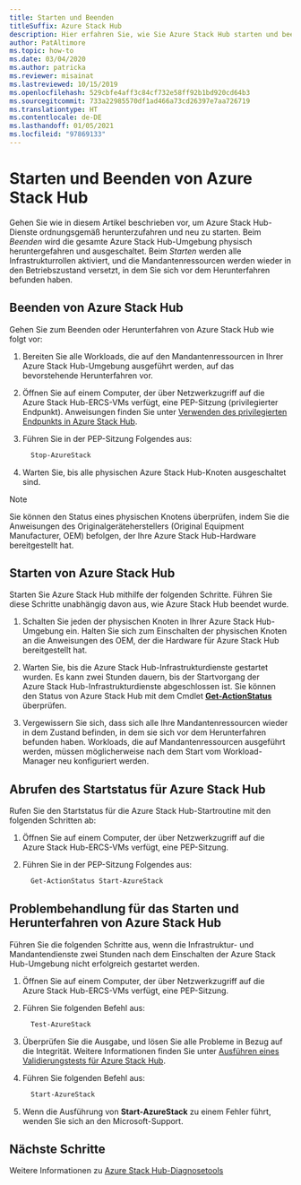 ```yaml
---
title: Starten und Beenden
titleSuffix: Azure Stack Hub
description: Hier erfahren Sie, wie Sie Azure Stack Hub starten und beenden.
author: PatAltimore
ms.topic: how-to
ms.date: 03/04/2020
ms.author: patricka
ms.reviewer: misainat
ms.lastreviewed: 10/15/2019
ms.openlocfilehash: 529cbfe4aff3c84cf732e58ff92b1bd920cd64b3
ms.sourcegitcommit: 733a22985570df1ad466a73cd26397e7aa726719
ms.translationtype: HT
ms.contentlocale: de-DE
ms.lasthandoff: 01/05/2021
ms.locfileid: "97869133"
---
```

# <a name="start-and-stop-azure-stack-hub"></a>Starten und Beenden von Azure Stack Hub

Gehen Sie wie in diesem Artikel beschrieben vor, um Azure Stack Hub-Dienste ordnungsgemäß herunterzufahren und neu zu starten. Beim *Beenden* wird die gesamte Azure Stack Hub-Umgebung physisch heruntergefahren und ausgeschaltet. Beim *Starten* werden alle Infrastrukturrollen aktiviert, und die Mandantenressourcen werden wieder in den Betriebszustand versetzt, in dem Sie sich vor dem Herunterfahren befunden haben.

## <a name="stop-azure-stack-hub"></a>Beenden von Azure Stack Hub

Gehen Sie zum Beenden oder Herunterfahren von Azure Stack Hub wie folgt vor:

1. Bereiten Sie alle Workloads, die auf den Mandantenressourcen in Ihrer Azure Stack Hub-Umgebung ausgeführt werden, auf das bevorstehende Herunterfahren vor.

2. Öffnen Sie auf einem Computer, der über Netzwerkzugriff auf die Azure Stack Hub-ERCS-VMs verfügt, eine PEP-Sitzung (privilegierter Endpunkt). Anweisungen finden Sie unter [Verwenden des privilegierten Endpunkts in Azure Stack Hub](azure-stack-privileged-endpoint.md).

3. Führen Sie in der PEP-Sitzung Folgendes aus:

    ```powershell
      Stop-AzureStack
    ```

4. Warten Sie, bis alle physischen Azure Stack Hub-Knoten ausgeschaltet sind.

> [!Note]
> Sie können den Status eines physischen Knotens überprüfen, indem Sie die Anweisungen des Originalgeräteherstellers (Original Equipment Manufacturer, OEM) befolgen, der Ihre Azure Stack Hub-Hardware bereitgestellt hat.

## <a name="start-azure-stack-hub"></a>Starten von Azure Stack Hub

Starten Sie Azure Stack Hub mithilfe der folgenden Schritte. Führen Sie diese Schritte unabhängig davon aus, wie Azure Stack Hub beendet wurde.

1. Schalten Sie jeden der physischen Knoten in Ihrer Azure Stack Hub-Umgebung ein. Halten Sie sich zum Einschalten der physischen Knoten an die Anweisungen des OEM, der die Hardware für Azure Stack Hub bereitgestellt hat.

2. Warten Sie, bis die Azure Stack Hub-Infrastrukturdienste gestartet wurden. Es kann zwei Stunden dauern, bis der Startvorgang der Azure Stack Hub-Infrastrukturdienste abgeschlossen ist. Sie können den Status von Azure Stack Hub mit dem Cmdlet [**Get-ActionStatus**](#get-the-startup-status-for-azure-stack-hub) überprüfen.

3. Vergewissern Sie sich, dass sich alle Ihre Mandantenressourcen wieder in dem Zustand befinden, in dem sie sich vor dem Herunterfahren befunden haben. Workloads, die auf Mandantenressourcen ausgeführt werden, müssen möglicherweise nach dem Start vom Workload-Manager neu konfiguriert werden.

## <a name="get-the-startup-status-for-azure-stack-hub"></a>Abrufen des Startstatus für Azure Stack Hub

Rufen Sie den Startstatus für die Azure Stack Hub-Startroutine mit den folgenden Schritten ab:

1. Öffnen Sie auf einem Computer, der über Netzwerkzugriff auf die Azure Stack Hub-ERCS-VMs verfügt, eine PEP-Sitzung.

2. Führen Sie in der PEP-Sitzung Folgendes aus:

    ```powershell
      Get-ActionStatus Start-AzureStack
    ```

## <a name="troubleshoot-startup-and-shutdown-of-azure-stack-hub"></a>Problembehandlung für das Starten und Herunterfahren von Azure Stack Hub

Führen Sie die folgenden Schritte aus, wenn die Infrastruktur- und Mandantendienste zwei Stunden nach dem Einschalten der Azure Stack Hub-Umgebung nicht erfolgreich gestartet werden.

1. Öffnen Sie auf einem Computer, der über Netzwerkzugriff auf die Azure Stack Hub-ERCS-VMs verfügt, eine PEP-Sitzung.

2. Führen Sie folgenden Befehl aus:

    ```powershell
      Test-AzureStack
      ```

3. Überprüfen Sie die Ausgabe, und lösen Sie alle Probleme in Bezug auf die Integrität. Weitere Informationen finden Sie unter [Ausführen eines Validierungstests für Azure Stack Hub](azure-stack-diagnostic-test.md).

4. Führen Sie folgenden Befehl aus:

    ```powershell
      Start-AzureStack
    ```

5. Wenn die Ausführung von **Start-AzureStack** zu einem Fehler führt, wenden Sie sich an den Microsoft-Support.

## <a name="next-steps"></a>Nächste Schritte

Weitere Informationen zu [Azure Stack Hub-Diagnosetools](./azure-stack-diagnostic-log-collection-overview.md?view=azs-2002)
